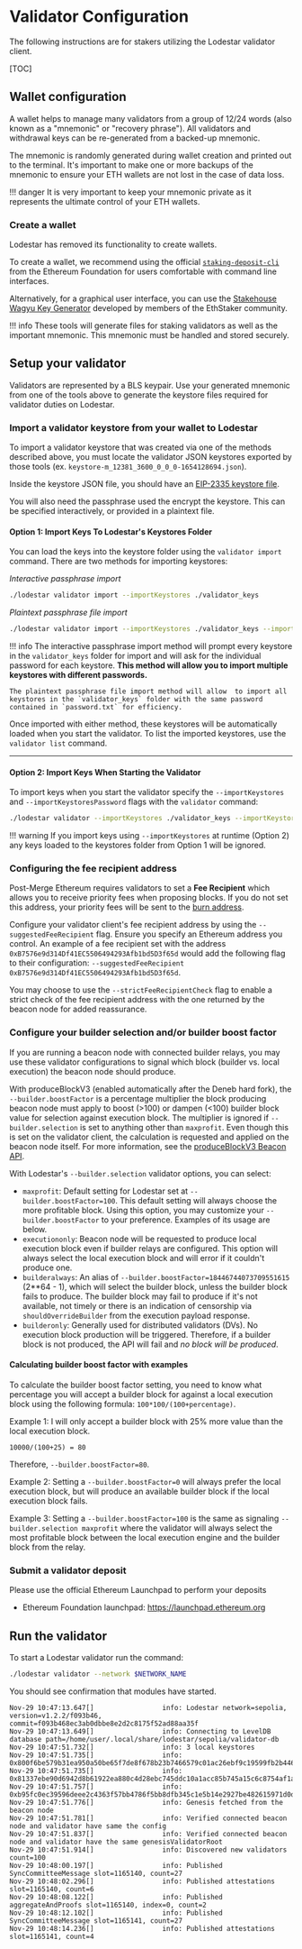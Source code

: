# Validator Configuration

The following instructions are for stakers utilizing the Lodestar validator client.

[TOC]

## Wallet configuration

A wallet helps to manage many validators from a group of 12/24 words (also known as a "mnemonic" or "recovery phrase"). All validators and withdrawal keys can be re-generated from a backed-up mnemonic.

The mnemonic is randomly generated during wallet creation and printed out to the terminal. It's important to make one or more backups of the mnemonic to ensure your ETH wallets are not lost in the case of data loss.

<!-- prettier-ignore-start -->
!!! danger
    It is very important to keep your mnemonic private as it represents the ultimate control of your ETH wallets.
<!-- prettier-ignore-end -->

### Create a wallet

Lodestar has removed its functionality to create wallets.

To create a wallet, we recommend using the official [`staking-deposit-cli`](https://github.com/ethereum/staking-deposit-cli/releases) from the Ethereum Foundation for users comfortable with command line interfaces.

Alternatively, for a graphical user interface, you can use the [Stakehouse Wagyu Key Generator](https://wagyu.gg/) developed by members of the EthStaker community.

<!-- prettier-ignore-start -->
!!! info
    These tools will generate files for staking validators as well as the important mnemonic. This mnemonic must be handled and stored securely.
<!-- prettier-ignore-end -->

## Setup your validator

Validators are represented by a BLS keypair. Use your generated mnemonic from one of the tools above to generate the keystore files required for validator duties on Lodestar.

### Import a validator keystore from your wallet to Lodestar

To import a validator keystore that was created via one of the methods described above, you must locate the validator JSON keystores exported by those tools (ex. `keystore-m_12381_3600_0_0_0-1654128694.json`).

Inside the keystore JSON file, you should have an [EIP-2335 keystore file](https://github.com/ethereum/EIPs/blob/master/EIPS/eip-2335.md#json-schema).

You will also need the passphrase used the encrypt the keystore. This can be specified interactively, or provided in a plaintext file.

#### Option 1: Import Keys To Lodestar's Keystores Folder

You can load the keys into the keystore folder using the `validator import` command. There are two methods for importing keystores:

_Interactive passphrase import_

```bash
./lodestar validator import --importKeystores ./validator_keys
```

_Plaintext passphrase file import_

```bash
./lodestar validator import --importKeystores ./validator_keys --importKeystoresPassword ./password.txt
```

<!-- prettier-ignore-start -->
!!! info
    The interactive passphrase import method will prompt every keystore in the `validator_keys` folder for import and will ask for the individual password for each keystore. **This method will allow you to import multiple keystores with different passwords.**

    The plaintext passphrase file import method will allow  to import all keystores in the `validator_keys` folder with the same password contained in `password.txt` for efficiency. 
<!-- prettier-ignore-end -->

Once imported with either method, these keystores will be automatically loaded when you start the validator. To list the imported keystores, use the `validator list` command.

---

#### Option 2: Import Keys When Starting the Validator

To import keys when you start the validator specify the `--importKeystores` and `--importKeystoresPassword` flags with the `validator` command:

```bash
./lodestar validator --importKeystores ./validator_keys --importKeystoresPassword ./password.txt
```

<!-- prettier-ignore-start -->
!!! warning
    If you import keys using `--importKeystores` at runtime (Option 2) any keys loaded to the keystores folder from Option 1 will be ignored.
<!-- prettier-ignore-end -->

### Configuring the fee recipient address

Post-Merge Ethereum requires validators to set a **Fee Recipient** which allows you to receive priority fees when proposing blocks. If you do not set this address, your priority fees will be sent to the [burn address](https://etherscan.io/address/0x0000000000000000000000000000000000000000).

Configure your validator client's fee recipient address by using the `--suggestedFeeRecipient` flag. Ensure you specify an Ethereum address you control. An example of a fee recipient set with the address `0xB7576e9d314Df41EC5506494293Afb1bd5D3f65d` would add the following flag to their configuration: `--suggestedFeeRecipient 0xB7576e9d314Df41EC5506494293Afb1bd5D3f65d`.

You may choose to use the `--strictFeeRecipientCheck` flag to enable a strict check of the fee recipient address with the one returned by the beacon node for added reassurance.

### Configure your builder selection and/or builder boost factor

If you are running a beacon node with connected builder relays, you may use these validator configurations to signal which block (builder vs. local execution) the beacon node should produce.

With produceBlockV3 (enabled automatically after the Deneb hard fork), the `--builder.boostFactor` is a percentage multiplier the block producing beacon node must apply to boost (>100) or dampen (<100) builder block value for selection against execution block. The multiplier is ignored if `--builder.selection` is set to anything other than `maxprofit`. Even though this is set on the validator client, the calculation is requested and applied on the beacon node itself. For more information, see the [produceBlockV3 Beacon API](https://ethereum.github.io/beacon-APIs/#/ValidatorRequiredApi/produceBlockV3).

With Lodestar's `--builder.selection` validator options, you can select:

- `maxprofit`: Default setting for Lodestar set at `--builder.boostFactor=100`. This default setting will always choose the more profitable block. Using this option, you may customize your `--builder.boostFactor` to your preference. Examples of its usage are below.
- `executiononly`: Beacon node will be requested to produce local execution block even if builder relays are configured. This option will always select the local execution block and will error if it couldn't produce one.
- `builderalways`: An alias of `--builder.boostFactor=18446744073709551615` (2**64 - 1), which will select the builder block, unless the builder block fails to produce. The builder block may fail to produce if it's not available, not timely or there is an indication of censorship via `shouldOverrideBuilder` from the execution payload response.
- `builderonly`: Generally used for distributed validators (DVs). No execution block production will be triggered. Therefore, if a builder block is not produced, the API will fail and _no block will be produced_.

#### Calculating builder boost factor with examples

To calculate the builder boost factor setting, you need to know what percentage you will accept a builder block for against a local execution block using the following formula: `100*100/(100+percentage)`.

Example 1: I will only accept a builder block with 25% more value than the local execution block.
```
10000/(100+25) = 80
```
Therefore, `--builder.boostFactor=80`.

Example 2: Setting a `--builder.boostFactor=0` will always prefer the local execution block, but will produce an available builder block if the local execution block fails.

Example 3: Setting a `--builder.boostFactor=100` is the same as signaling `--builder.selection maxprofit` where the validator will always select the most profitable block between the local execution engine and the builder block from the relay.

### Submit a validator deposit

Please use the official Ethereum Launchpad to perform your deposits

- Ethereum Foundation launchpad: <https://launchpad.ethereum.org>

## Run the validator

To start a Lodestar validator run the command:

```bash
./lodestar validator --network $NETWORK_NAME
```

You should see confirmation that modules have started.

```
Nov-29 10:47:13.647[]                 info: Lodestar network=sepolia, version=v1.2.2/f093b46, commit=f093b468ec3ab0dbbe8e2d2c8175f52ad88aa35f
Nov-29 10:47:13.649[]                 info: Connecting to LevelDB database path=/home/user/.local/share/lodestar/sepolia/validator-db
Nov-29 10:47:51.732[]                 info: 3 local keystores
Nov-29 10:47:51.735[]                 info: 0x800f6be579b31ea950a50be65f7de8f678b23b7466579c01ac26ebf9c19599fb2b446da40ad4fc92c6109fcd6793303f
Nov-29 10:47:51.735[]                 info: 0x81337ebe90d6942d8b61922ea880c4d28ebc745ddc10a1acc85b745a15c6c8754af1a73b1b3483b6a5024b783510b35c
Nov-29 10:47:51.757[]                 info: 0xb95fc0ec39596deee2c4363f57bb4786f5bb8dfb345c1e5b14e2927be482615971d0d81f9a88b3389fac7079b3cb2f46
Nov-29 10:47:51.776[]                 info: Genesis fetched from the beacon node
Nov-29 10:47:51.781[]                 info: Verified connected beacon node and validator have same the config
Nov-29 10:47:51.837[]                 info: Verified connected beacon node and validator have the same genesisValidatorRoot
Nov-29 10:47:51.914[]                 info: Discovered new validators count=100
Nov-29 10:48:00.197[]                 info: Published SyncCommitteeMessage slot=1165140, count=27
Nov-29 10:48:02.296[]                 info: Published attestations slot=1165140, count=6
Nov-29 10:48:08.122[]                 info: Published aggregateAndProofs slot=1165140, index=0, count=2
Nov-29 10:48:12.102[]                 info: Published SyncCommitteeMessage slot=1165141, count=27
Nov-29 10:48:14.236[]                 info: Published attestations slot=1165141, count=4
```
